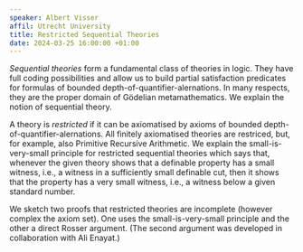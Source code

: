 ```yaml
---
speaker: Albert Visser
affil: Utrecht University
title: Restricted Sequential Theories
date: 2024-03-25 16:00:00 +01:00
--- 
```

*Sequential theories* form a fundamental class of theories in logic. They
have full coding possibilities and allow us to build partial satisfaction predicates
for formulas of bounded depth-of-quantifier-alernations. In many respects, they
are the proper domain of Gödelian metamathematics. We explain the notion of sequential theory.
 
A theory is *restricted* if it can be axiomatised by axioms of bounded depth-of-quantifier-alernations.
All finitely axiomatised theories are restriced, but, for example, also Primitive Recursive Arithmetic. 
We explain the small-is-very-small  principle for restricted sequential theories which says
that, whenever the given theory shows that a definable property has a small
witness, i.e., a witness in a sufficiently small definable cut, then it shows that the property has a
very small witness, i.e., a witness below a given standard number.
 
We sketch two proofs that restricted theories are incomplete (however complex the axiom set).
One uses the small-is-very-small  principle and the other a direct Rosser argument.
(The second argument was developed in collaboration with Ali Enayat.)